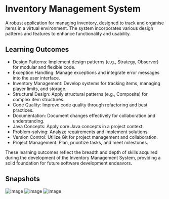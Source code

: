 # Inventory Management System

A robust application for managing inventory, designed to track and organise items in a virtual environment. The system incorporates various design patterns and features to enhance functionality and usability.


## Learning Outcomes

- Design Patterns: Implement design patterns (e.g., Strategy, Observer) for modular and flexible code.
- Exception Handling: Manage exceptions and integrate error messages into the user interface.
- Inventory Management: Develop systems for tracking items, managing player limits, and storage.
- Structural Design: Apply structural patterns (e.g., Composite) for complex item structures.
- Code Quality: Improve code quality through refactoring and best practices.
- Documentation: Document changes effectively for collaboration and understanding.
- Java Concepts: Apply core Java concepts in a project context.
- Problem-solving: Analyze requirements and implement solutions.
- Version Control: Utilize Git for project management and collaboration.
- Project Management: Plan, prioritize tasks, and meet milestones.

These learning outcomes reflect the breadth and depth of skills acquired during the development of the Inventory Management System, providing a solid foundation for future software development endeavors.


## Snapshots
![image](https://github.com/H4hmad/Inventory-System/assets/140472428/2ae90a90-6ece-40ec-b656-1afa6091bbce)
![image](https://github.com/H4hmad/Inventory-System/assets/140472428/ce0b0d0b-65e1-4571-a07b-3e15907a484a)
![image](https://github.com/H4hmad/Inventory-System/assets/140472428/fa5e0e29-9068-4715-933a-e44d6e10069c)
